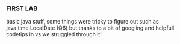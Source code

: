 ### FIRST LAB

basic java stuff, some things were tricky to figure out such as java.time.LocalDate (Q6) but thanks to a bit of googling and helpfull codetips in vs we struggled through it! 
